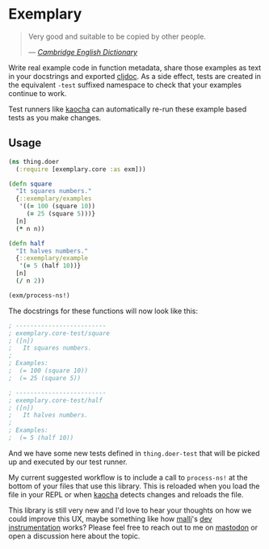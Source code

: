 # Exemplary

> Very good and suitable to be copied by other people.
>
> &mdash; <cite>[Cambridge English Dictionary][dict-def]</cite>

Write real example code in function metadata, share those examples as text in your docstrings and exported [cljdoc][]. As a side effect, tests are created in the equivalent `-test` suffixed namespace to check that your examples continue to work.

Test runners like [kaocha][] can automatically re-run these example based tests as you make changes.

## Usage

```clojure
(ns thing.doer
  (:require [exemplary.core :as exm]))

(defn square
  "It squares numbers."
  {::exemplary/examples
   '((= 100 (square 10))
     (= 25 (square 5)))}
  [n]
  (* n n))

(defn half
  "It halves numbers."
  {::exemplary/example
   '(= 5 (half 10))}
  [n]
  (/ n 2))

(exm/process-ns!)
```

The docstrings for these functions will now look like this:

```clojure
; -------------------------
; exemplary.core-test/square
; ([n])
;   It squares numbers.
;
; Examples:
;  (= 100 (square 10))
;  (= 25 (square 5))

; -------------------------
; exemplary.core-test/half
; ([n])
;   It halves numbers.
;
; Examples:
;  (= 5 (half 10))
```

And we have some new tests defined in `thing.doer-test` that will be picked up and executed by our test runner.

My current suggested workflow is to include a call to `process-ns!` at the bottom of your files that use this library. This is reloaded when you load the file in your REPL or when [kaocha][] detects changes and reloads the file.

This library is still very new and I'd love to hear your thoughts on how we could improve this UX, maybe something like how [malli][]'s [dev instrumentation][malli-dev-inst] works? Please feel free to reach out to me on [mastodon][] or open a discussion here about the topic.

[dict-def]: https://dictionary.cambridge.org/dictionary/english/exemplary
[kaocha]: https://github.com/lambdaisland/kaocha
[cljdoc]: https://cljdoc.org/
[malli-dev-inst]: https://github.com/metosin/malli/blob/master/docs/function-schemas.md#development-instrumentation
[malli]: https://github.com/metosin/malli
[mastodon]: https://mastodon.social/@Olical

